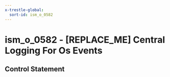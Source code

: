 ```yaml
---
x-trestle-global:
  sort-id: ism_o_0582
---
```


# ism_o_0582 - \[REPLACE_ME\] Central Logging For Os Events

## Control Statement
